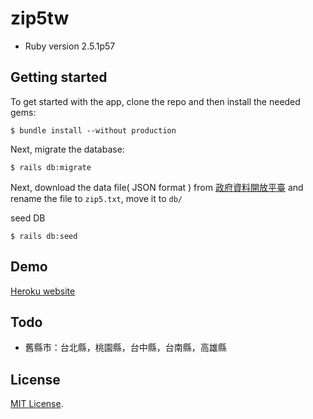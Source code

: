 # zip5tw

* Ruby version
2.5.1p57

## Getting started

To get started with the app, clone the repo and then install the needed gems:

```
$ bundle install --without production
```

Next, migrate the database:

```
$ rails db:migrate
```

Next, download the data file( JSON format ) from [政府資料開放平臺](https://data.gov.tw/dataset/5948)
and rename the file to `zip5.txt`, move it to `db/`

seed DB
```
$ rails db:seed
```

## Demo
[Heroku website](https://zip5.herokuapp.com/)

## Todo
* 舊縣市：台北縣，桃園縣，台中縣，台南縣，高雄縣

## License
[MIT License](http://www.opensource.org/licenses/MIT).
